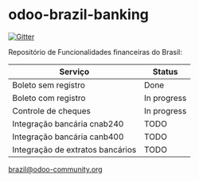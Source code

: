 # odoo-brazil-banking

[![Gitter](https://badges.gitter.im/Join%20Chat.svg)](https://gitter.im/odoo-brazil/odoo-brazil?utm_source=badge&utm_medium=badge&utm_campaign=pr-badge&utm_content=body_badge)


Repositório de Funcionalidades financeiras do Brasil:

Serviço | Status
------------ | -------------
Boleto sem registro | Done
Boleto com registro | In progress
Controle de cheques | In progress
Integração bancária cnab240 | TODO
Integração bancária canb400 | TODO
Integração de extratos bancários | TODO


brazil@odoo-community.org
